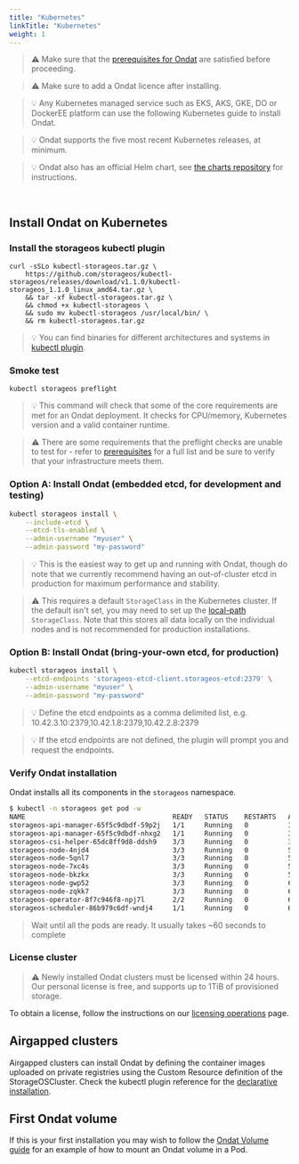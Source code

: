 ```yaml
---
title: "Kubernetes"
linkTitle: "Kubernetes"
weight: 1
---
```


> ⚠️ Make sure that the
> [prerequisites for Ondat](/docs/prerequisites) are
> satisfied before proceeding.

> ⚠️ Make sure to add a Ondat licence after installing.

> 💡 Any Kubernetes managed service such as EKS, AKS, GKE, DO or DockerEE
> platform can use the following Kubernetes guide to install Ondat.

> 💡 Ondat supports the five most recent Kubernetes releases, at minimum.

> 💡 Ondat also has an official Helm chart, see [the charts repository](https://github.com/ondat/charts/tree/main/charts/ondat-operator) for instructions.

&nbsp;

## Install Ondat on Kubernetes

### Install the storageos kubectl plugin

```
curl -sSLo kubectl-storageos.tar.gz \
    https://github.com/storageos/kubectl-storageos/releases/download/v1.1.0/kubectl-storageos_1.1.0_linux_amd64.tar.gz \
    && tar -xf kubectl-storageos.tar.gz \
    && chmod +x kubectl-storageos \
    && sudo mv kubectl-storageos /usr/local/bin/ \
    && rm kubectl-storageos.tar.gz
```

> 💡 You can find binaries for different architectures and systems in [kubectl
> plugin](https://github.com/storageos/kubectl-storageos/releases).

### Smoke test

```
kubectl storageos preflight
```

> 💡 This command will check that some of the core requirements are met for
> an Ondat deployment. It checks for CPU/memory, Kubernetes version
> and a valid container runtime. 

> ⚠️ There are some requirements that the preflight checks are unable to
> test for - refer to [prerequisites](/docs/prerequisites) for a full list
> and be sure to verify that your infrastructure meets them.

### Option A: Install Ondat (embedded etcd, for development and testing)

```bash
kubectl storageos install \
    --include-etcd \
    --etcd-tls-enabled \
    --admin-username "myuser" \
    --admin-password "my-password"
```

> 💡 This is the easiest way to get up and running with Ondat, though
> do note that we currently recommend having an out-of-cluster etcd
> in production for maximum performance and stability.

> ⚠️ This requires a default `StorageClass` in the Kubernetes cluster.
> If the default isn't set, you may need to set up the [local-path](https://raw.githubusercontent.com/rancher/local-path-provisioner/master/deploy/local-path-storage.yaml)
> `StorageClass`. Note that this stores all data locally on the individual
> nodes and is not recommended for production installations.

### Option B: Install Ondat (bring-your-own etcd, for production)

```bash
kubectl storageos install \
    --etcd-endpoints 'storageos-etcd-client.storageos-etcd:2379' \
    --admin-username "myuser" \
    --admin-password "my-password"
```

> 💡 Define the etcd endpoints as a comma delimited list, e.g. 10.42.3.10:2379,10.42.1.8:2379,10.42.2.8:2379

> 💡 If the etcd endpoints are not defined, the plugin will prompt you and
> request the endpoints.

### Verify Ondat installation

Ondat installs all its components in the `storageos` namespace.

```bash
$ kubectl -n storageos get pod -w
NAME                                     READY   STATUS    RESTARTS   AGE
storageos-api-manager-65f5c9dbdf-59p2j   1/1     Running   0          36s
storageos-api-manager-65f5c9dbdf-nhxg2   1/1     Running   0          36s
storageos-csi-helper-65dc8ff9d8-ddsh9    3/3     Running   0          36s
storageos-node-4njd4                     3/3     Running   0          55s
storageos-node-5qnl7                     3/3     Running   0          56s
storageos-node-7xc4s                     3/3     Running   0          52s
storageos-node-bkzkx                     3/3     Running   0          58s
storageos-node-gwp52                     3/3     Running   0          62s
storageos-node-zqkk7                     3/3     Running   0          62s
storageos-operator-8f7c946f8-npj7l       2/2     Running   0          64s
storageos-scheduler-86b979c6df-wndj4     1/1     Running   0          64s
```

> Wait until all the pods are ready. It usually takes ~60 seconds to complete

### License cluster

> ⚠️ Newly installed Ondat clusters must be licensed within 24 hours. Our
> personal license is free, and supports up to 1TiB of provisioned storage.

To obtain a license, follow the instructions on our [licensing operations](/docs/operations/licensing) page.

## Airgapped clusters

Airgapped clusters can install Ondat by defining the container images uploaded
on private registries using the Custom Resource definition of the
StorageOSCluster. Check the kubectl plugin reference for the
[declarative installation](/docs/reference/kubectl-plugin#declarative-installation).

## First Ondat volume

If this is your first installation you may wish to follow the [Ondat Volume guide](/docs/operations/firstpvc) for an example of how
to mount an Ondat volume in a Pod.
